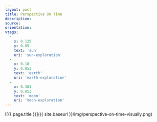 ```yaml
---
layout: post
title: Perspective On Time
description:
source:
orientation:
vtags:
  -
    x: 0.125
    y: 0.85
    text: 'sun'
    uri: 'sun-exploration'
  -
    x: 0.18
    y: 0.853
    text: 'earth'
    uri: 'earth-exploration'
  -
    x: 0.381
    y: 0.853
    text: 'moon'
    uri: 'moon-exploration'
---
```


![{{ page.title }}]({{ site.baseurl }}/img/perspective-on-time-visually.png)

